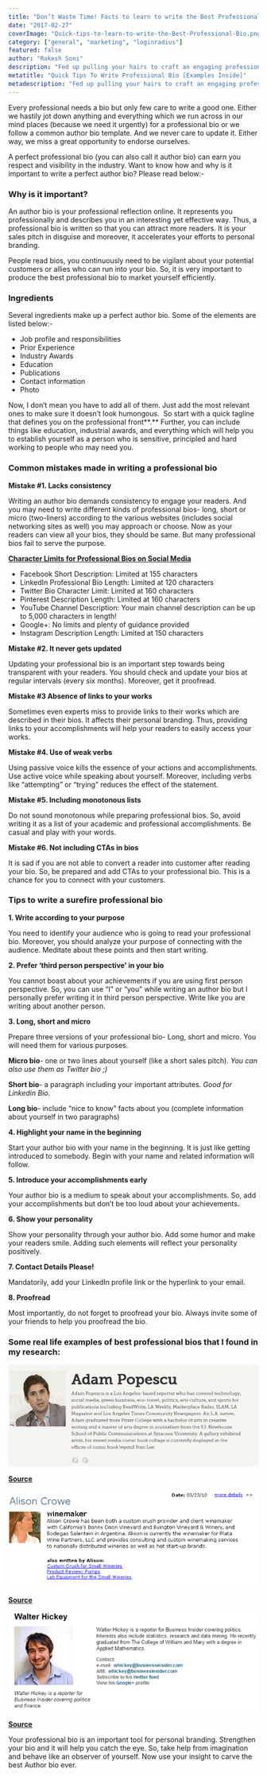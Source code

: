 ```yaml
---
title: "Don’t Waste Time! Facts to learn to write the Best Professional Bio"
date: "2017-02-27"
coverImage: "Quick-tips-to-learn-to-write-the-Best-Professional-Bio.png"
category: ["general", "marketing", "loginradius"]
featured: false 
author: "Rakesh Soni"
description: "Fed up pulling your hairs to craft an engaging professional bio? Here are quick tips to writing ideal professional bio along with some real life examples."
metatitle: "Quick Tips To Write Professional Bio [Examples Inside]"
metadescription: "Fed up pulling your hairs to craft an engaging professional bio? Here are quick tips to writing ideal professional bio along with some real life examples."
---
```



Every professional needs a bio but only few care to write a good one. Either we hastily jot down anything and everything which we run across in our mind places (because we need it urgently) for a professional bio or we follow a common author bio template. And we never care to update it. Either way, we miss a great opportunity to endorse ourselves.

A perfect professional bio (you can also call it author bio) can earn you respect and visibility in the industry. Want to know how and why is it important to write a perfect author bio? Please read below:-

### **Why is it important?**

An author bio is your professional reflection online. It represents you professionally and describes you in an interesting yet effective way. Thus, a professional bio is written so that you can attract more readers. It is your sales pitch in disguise and moreover, it accelerates your efforts to personal branding.

People read bios, you continuously need to be vigilant about your potential customers or allies who can run into your bio. So, it is very important to produce the best professional bio to market yourself efficiently.

### **Ingredients**

Several ingredients make up a perfect author bio. Some of the elements are listed below:-

- Job profile and responsibilities
- Prior Experience
- Industry Awards
- Education
- Publications
- Contact information
- Photo

Now, I don’t mean you have to add all of them. Just add the most relevant ones to make sure it doesn’t look humongous.  So start with a quick tagline that defines you on the professional front**.** Further, you can include things like education, industrial awards, and everything which will help you to establish yourself as a person who is sensitive, principled and hard working to people who may need you.

### **Common mistakes made in writing a professional bio**

**Mistake #1. Lacks consistency**

Writing an author bio demands consistency to engage your readers. And you may need to write different kinds of professional bios- long, short or micro (two-liners) according to the various websites (includes social networking sites as well) you may approach or choose. Now as your readers can view all your bios, they should be same. But many professional bios fail to serve the purpose.

[**Character Limits for Professional Bios on Social Media**](https://pearcemarketing.co.uk/marketing-tips/)

- Facebook Short Description: Limited at 155 characters
- LinkedIn Professional Bio Length: Limited at 120 characters
- Twitter Bio Character Limit: Limited at 160 characters
- Pinterest Description Length: Limited at 160 characters
- YouTube Channel Description: Your main channel description can be up to 5,000 characters in length!
- Google+: No limits and plenty of guidance provided
- Instagram Description Length: Limited at 150 characters

**Mistake #2. It never gets updated**

Updating your professional bio is an important step towards being transparent with your readers. You should check and update your bios at regular intervals (every six months). Moreover, get it proofread.

**Mistake #3 Absence of links to your works**

Sometimes even experts miss to provide links to their works which are described in their bios. It affects their personal branding. Thus, providing links to your accomplishments will help your readers to easily access your works.

**Mistake #4. Use of weak verbs**

Using passive voice kills the essence of your actions and accomplishments. Use active voice while speaking about yourself. Moreover, including verbs like “attempting” or “trying” reduces the effect of the statement.

**Mistake #5. Including monotonous lists**

Do not sound monotonous while preparing professional bios. So, avoid writing it as a list of your academic and professional accomplishments. Be casual and play with your words.

**Mistake #6. Not including CTAs in bios**

It is sad if you are not able to convert a reader into customer after reading your bio. So, be prepared and add CTAs to your professional bio. This is a chance for you to connect with your customers.

### **Tips to write a surefire professional bio**

**1\. Write according to your purpose**

You need to identify your audience who is going to read your professional bio. Moreover, you should analyze your purpose of connecting with the audience. Meditate about these points and then start writing.

**2\. Prefer ‘third person perspective’ in your bio**

You cannot boast about your achievements if you are using first person perspective. So, you can use “I” or “you” while writing an author bio but I personally prefer writing it in third person perspective. Write like you are writing about another person.

**3\. Long, short and micro**

Prepare three versions of your professional bio- Long, short and micro. You will need them for various purposes.

**Micro bio**\- one or two lines about yourself (like a short sales pitch). _You can also use them as Twitter bio ;)_

**Short bio**\- a paragraph including your important attributes. _Good for Linkedin Bio._

**Long bio**\- include “nice to know” facts about you (complete information about yourself in two paragraphs)

**4\. Highlight your name in the beginning**

Start your author bio with your name in the beginning. It is just like getting introduced to somebody. Begin with your name and related information will follow.

**5\. Introduce your accomplishments early**

Your author bio is a medium to speak about your accomplishments. So, add your accomplishments but don’t be too loud about your achievements.

**6\. Show your personality**

Show your personality through your author bio. Add some humor and make your readers smile. Adding such elements will reflect your personality positively.

**7\. Contact Details Please!**

Mandatorily, add your LinkedIn profile link or the hyperlink to your email.

**8\. Proofread**

Most importantly, do not forget to proofread your bio. Always invite some of your friends to help you proofread the bio.

### **Some real life examples of best professional bios that I found in my research:**

![real life professional bio example 1]( real-life-professional-bio-example-1.png?ver=1553881376)

[**Source**](https://twitter.com/adampopescu)

![real life professional bio example 2]( real-life-professional-bio-example-2.png?ver=1553881376)

[**Source**](https://twitter.com/alisoncrowewine)

![real life professional bio example 3]( real-life-professional-bio-example-3.png?ver=1553881376)

[**Source**](https://twitter.com/WaltHickey)

Your professional bio is an important tool for personal branding. Strengthen your bio and it will help you catch the eye. So, take help from imagination and behave like an observer of yourself. Now use your insight to carve the best Author bio ever.
